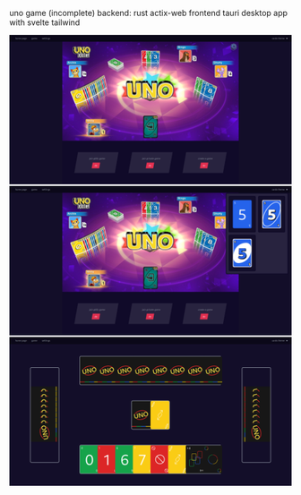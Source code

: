 uno game (incomplete)
backend: rust actix-web
frontend tauri desktop app with svelte tailwind




![alt](/images/main.png)
![alt](/images/main2.png)
![alt](/images/game.png)









